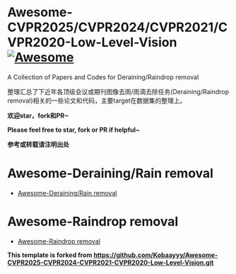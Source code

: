 # Awesome-CVPR2025/CVPR2024/CVPR2021/CVPR2020-Low-Level-Vision[![Awesome](https://cdn.rawgit.com/sindresorhus/awesome/d7305f38d29fed78fa85652e3a63e154dd8e8829/media/badge.svg)](https://github.com/sindresorhus/awesome)

A Collection of Papers and Codes for Deraining/Raindrop removal

整理汇总了下近年各顶级会议或期刊图像去雨/雨滴去除任务(Deraining/Raindrop removal)相关的一些论文和代码，主要target在数据集的整理上。

**欢迎star，fork和PR~**

**Please feel free to star, fork or PR if helpful~**

**参考或转载请注明出处**

# Awesome-Deraining/Rain removal
- [Awesome-Deraining/Rain removal](https://github.com/Kobaayyy/Awesome-CVPR2025-CVPR2024-CVPR2021-CVPR2020-Low-Level-Vision/blob/master/CVPR2025.md)
# Awesome-Raindrop removal
- [Awesome-Raindrop removal](https://github.com/Kobaayyy/Awesome-CVPR2021-CVPR2020-Low-Level-Vision/blob/master/CVPR2024.md)

**This template is forked from https://github.com/Kobaayyy/Awesome-CVPR2025-CVPR2024-CVPR2021-CVPR2020-Low-Level-Vision.git**

